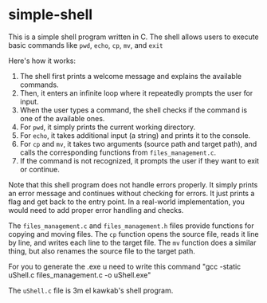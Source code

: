 # simple-shell
This is a simple shell program written in C. The shell allows users to execute basic commands like `pwd`, `echo`, `cp`, `mv`, and `exit`

Here's how it works:

1. The shell first prints a welcome message and explains the available commands.
2. Then, it enters an infinite loop where it repeatedly prompts the user for input.
3. When the user types a command, the shell checks if the command is one of the available ones.
4. For `pwd`, it simply prints the current working directory.
5. For `echo`, it takes additional input (a string) and prints it to the console.
6. For `cp` and `mv`, it takes two arguments (source path and target path), and calls the corresponding functions from `files_management.c`.
7. If the command is not recognized, it prompts the user if they want to exit or continue.

Note that this shell program does not handle errors properly. It simply prints an error message and continues without checking for errors. It just prints a flag and get back to the entry point. In a real-world implementation, you would need to add proper error handling and checks.

The `files_management.c` and `files_management.h` files provide functions for copying and moving files. The `cp` function opens the source file, reads it line by line, and writes each line to the target file. The `mv` function does a similar thing, but also renames the source file to the target path.

For you to generate the .exe u need to write this command "gcc -static uShell.c files_management.c -o uShell.exe"

The `uShell.c` file is 3m el kawkab's shell program.
